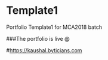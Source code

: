 # Template1

Portfolio Template1 for MCA2018 batch

###The portfolio is live @

#https://kaushal.byticians.com
